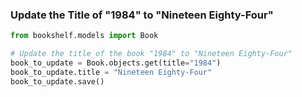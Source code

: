 ### Update the Title of "1984" to "Nineteen Eighty-Four"
```python
from bookshelf.models import Book

# Update the title of the book "1984" to "Nineteen Eighty-Four"
book_to_update = Book.objects.get(title="1984")
book_to_update.title = "Nineteen Eighty-Four"
book_to_update.save()